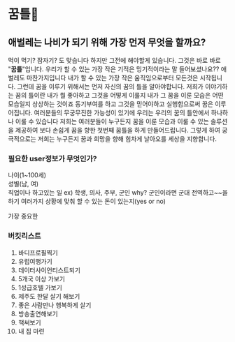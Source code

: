 # 꿈틀🐛
## 애벌레는 나비가 되기 위해 가장 먼저 무엇을 할까요?
먹이 먹기? 잠자기? 도 맞습니다 하지만 그전에 해야할게 있습니다.
그것은 바로 바로 "**꿈틀**"입니다. 
우리가 할 수 있는 가장 작은 기적은 밍기적이라는 말 들어보셨나요??
애벌레도 마찬가지입니다 내가 할 수 있는 가장 작은 움직임으로부터 모든것은 시작됩니다.
그런데 꿈을 이루기 위해서는 먼저 자신의 꿈의 틀을 알아야합니다. 
저희가 이야기하는 꿈의 틀이란 내가 뭘 좋아하고 그것을 어떻게 이룰지 내가 그 꿈을 이룬 모습은 어떤 모습일지 상상하는 것이죠
동기부여를 하고 그것을 믿어야하고 실행함으로써 꿈은 이루어집니다. 
여러분들의 무궁무진한 가능성이 있기에 우리는 우리의 꿈의 틀안에서 하나하나 이룰 수 있습니다 
저희는 여러분들이 누구든지 꿈을 이룬 모습과 이룰 수 있는 솔루션을 제공하여 보다 손쉽게 꿈을 향한 첫번째 꿈틀을 하게 만들어드립니다.
그렇게 하여 궁극적으로는 저희는 누구든지 꿈과 희망을 향해 힘차게 날아오를 세상을 지향합니다.

### 필요한 user정보가 무엇인가?
나이(1~100세)  
성별(남, 여)  
직업이나 하고있는 일  ex) 학생, 의사, 주부, 군인 why? 군인이라면 군대 전역하고~~을 하기 여러가지 상황에 맞춰 
할 수 있는 돈이 있는지(yes or no)

가장 중요한
### 버킷리스트
1. 바디프로필찍기
2. 유럽여행가기
3. 데이터사이언티스트되기
4. 5개국 이상 가보기
5. 1성급호텔 가보기
6. 제주도 한달 살기 해보기
7. 좋은 사람만나 행복하게 살기
8. 방송출연해보기
9. 책써보기
10. 내 집 마련 
